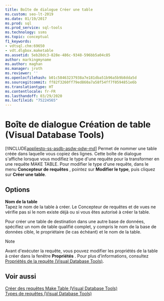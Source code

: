 ```yaml
---
title: Boîte de dialogue Créer une table
ms.custom: seo-lt-2019
ms.date: 01/19/2017
ms.prod: sql
ms.prod_service: sql-tools
ms.technology: ssms
ms.topic: conceptual
f1_keywords:
- vdtsql.chm:69650
- vdt.dlgbox.maketable
ms.assetid: 5eb28dc3-828e-486c-9348-596bb5a04c85
author: markingmyname
ms.author: maghan
ms.manager: jroth
ms.reviewer: ''
ms.openlocfilehash: b01c58463237938a7e181dba51b96a5b9b8dda5d
ms.sourcegitcommit: ff82f3260ff79ed860a7a58f54ff7f0594851e6b
ms.translationtype: HT
ms.contentlocale: fr-FR
ms.lasthandoff: 03/29/2020
ms.locfileid: "75224565"
---
```

# <a name="make-table-dialog-box-visual-database-tools"></a>Boîte de dialogue Création de table (Visual Database Tools)
[!INCLUDE[appliesto-ss-asdb-asdw-pdw-md](../../includes/appliesto-ss-asdb-asdw-pdw-md.md)]
Permet de nommer une table créée dans laquelle vous copiez des lignes. Cette boîte de dialogue s'affiche lorsque vous modifiez le type d'une requête pour la transformer en une requête MAKE TABLE. Pour modifier le type d'une requête, dans le menu **Concepteur de requêtes** , pointez sur **Modifier le type**, puis cliquez sur **Créer une table**.  
  
## <a name="options"></a>Options  
**Nom de la table**  
Tapez le nom de la table à créer. Le Concepteur de requêtes et de vues ne vérifie pas si le nom existe déjà ou si vous êtes autorisé à créer la table.  
  
Pour créer une table de destination dans une autre base de données, spécifiez un nom de table qualifié complet, y compris le nom de la base de données cible, le propriétaire (le cas échéant) et le nom de la table.  
  
> [!NOTE]  
> Avant d'exécuter la requête, vous pouvez modifier les propriétés de la table à créer dans la fenêtre **Propriétés** . Pour plus d’informations, consultez [Propriétés de la requête &#40;Visual Database Tools&#41;](../../ssms/visual-db-tools/query-properties-visual-database-tools.md).  
  
## <a name="see-also"></a>Voir aussi  
[Créer des requêtes Make Table &#40;Visual Database Tools&#41;](../../ssms/visual-db-tools/create-make-table-queries-visual-database-tools.md)  
[Types de requêtes &#40;Visual Database Tools&#41;](../../ssms/visual-db-tools/types-of-queries-visual-database-tools.md)  
  
